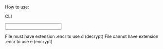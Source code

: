 How to use:

CLI 

<executable path> <input file path> <e or d>

File must have extension .encr to use d (decrypt)
File cannot have extension .encr to use e (encrypt)
